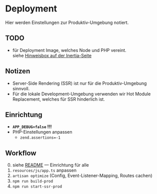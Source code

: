 # Deployment

Hier werden Einstellungen zur Produktiv-Umgebung notiert.

## TODO

- für Deployment Image, welches Node und PHP vereint.<br>
  siehe [Hinweisbox auf der Inertia-Seite](https://inertiajs.com/server-side-rendering)

## Notizen

- Server-Side Rendering (SSR) ist nur für die Produktiv-Umgebung sinnvoll.
- Für die lokale Development-Umgebung verwenden wir Hot Module Replacement,
  welches für SSR hinderlich ist.

## Einrichtung
- **`APP_DEBUG=false` !!!**
- PHP-Einstellungen anpassen
	- `zend.assertions=-1`

## Workflow
0. siehe [README](../README.md) — Einrichtung für alle
1. `resources/js/app.ts` anpassen
2. `artisan optimize` (Config, Event-Listener-Mapping, Routes cachen)
3. `npm run build-prod`
4. `npm run start-ssr-prod`
